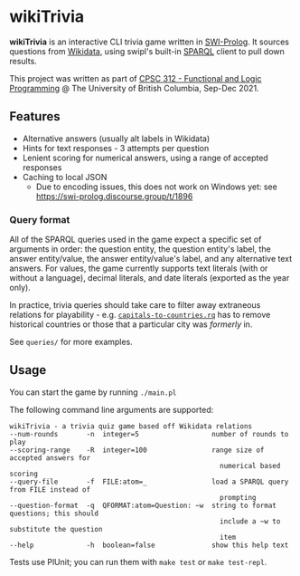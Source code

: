 # wikiTrivia

**wikiTrivia** is an interactive CLI trivia game written in [SWI-Prolog](https://www.swi-prolog.org/). It sources questions from [Wikidata](https://wikidata.org), using swipl's built-in [SPARQL](https://www.wikidata.org/wiki/Wikidata:SPARQL_tutorial) client to pull down results.

This project was written as part of [CPSC 312 - Functional and Logic Programming](https://steven-wolfman.github.io/cpsc-312-website/) @ The University of British Columbia, Sep-Dec 2021.

## Features

- Alternative answers (usually alt labels in Wikidata)
- Hints for text responses - 3 attempts per question
- Lenient scoring for numerical answers, using a range of accepted responses
- Caching to local JSON
  - Due to encoding issues, this does not work on Windows yet: see https://swi-prolog.discourse.group/t/1896

### Query format

All of the SPARQL queries used in the game expect a specific set of arguments in order: the question entity, the question entity's label, the answer entity/value, the answer entity/value's label, and any alternative text answers. For values, the game currently supports text literals (with or without a language), decimal literals, and date literals (exported as the year only).

In practice, trivia queries should take care to filter away extraneous relations for playability - e.g. [`capitals-to-countries.rq`](queries/capitals-to-countries.rq) has to remove historical countries or those that a particular city was *formerly* in.

See `queries/` for more examples.

## Usage

You can start the game by running `./main.pl`

The following command line arguments are supported:

```
wikiTrivia - a trivia quiz game based off Wikidata relations
--num-rounds       -n  integer=5                  number of rounds to play
--scoring-range    -R  integer=100                range size of accepted answers for
                                                    numerical based scoring
--query-file       -f  FILE:atom=_                load a SPARQL query from FILE instead of
                                                    prompting
--question-format  -q  QFORMAT:atom=Question: ~w  string to format questions; this should
                                                    include a ~w to substitute the question
                                                    item
--help             -h  boolean=false              show this help text
```

Tests use PlUnit; you can run them with `make test` or `make test-repl`.
